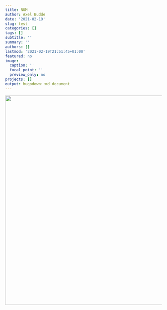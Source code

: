 ```yaml
---
title: NUM
author: Axel Budde
date: '2021-02-19'
slug: test
categories: []
tags: []
subtitle: ''
summary: ''
authors: []
lastmod: '2021-02-19T21:51:45+01:00'
featured: no
image:
  caption: ''
  focal_point: ''
  preview_only: no
projects: []
output: hugodown::md_document
---
```





<img src="{{< blogdown/postref >}}index_files/figure-html/unnamed-chunk-1-1.png" width="672" />
